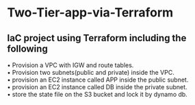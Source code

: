 # Two-Tier-app-via-Terraform
## IaC project using Terraform including the following 
• Provision a VPC with IGW and route tables.   
• Provision two subnets(public and private) inside the VPC.           
• provision an EC2 instance called APP inside the public subnet.            
• provision an EC2 instance called DB inside the private subnet.               
• store the state file on the S3 bucket and lock it by dynamo db.                
